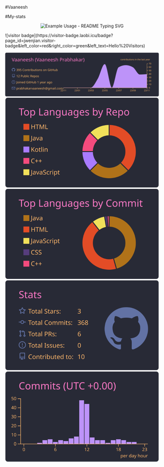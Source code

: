 #Vaaneesh

#My-stats
<p align="center">
  <img src="https://readme-typing-svg.demolab.com/?lines=Hi there!;I am Vaaneesh Prabhakar;&font=Fira%20Code&center=true&width=380&height=50&duration=3000&pause=1000" alt="Example Usage - README Typing SVG">
</p>
![visitor badge](https://visitor-badge.laobi.icu/badge?page_id=jwenjian.visitor-badge&left_color=red&right_color=green&left_text=Hello%20Visitors)

[![](https://raw.githubusercontent.com/Vaaneesh/Vaaneesh/master/profile-summary-card-output/dracula/0-profile-details.svg)](https://github.com/vn7n24fzkq/github-profile-summary-cards)
[![](https://raw.githubusercontent.com/Vaaneesh/Vaaneesh/master/profile-summary-card-output/dracula/1-repos-per-language.svg)](https://github.com/vn7n24fzkq/github-profile-summary-cards) [![](https://raw.githubusercontent.com/Vaaneesh/Vaaneesh/master/profile-summary-card-output/dracula/2-most-commit-language.svg)](https://github.com/vn7n24fzkq/github-profile-summary-cards)
[![](https://raw.githubusercontent.com/Vaaneesh/Vaaneesh/master/profile-summary-card-output/dracula/3-stats.svg)](https://github.com/vn7n24fzkq/github-profile-summary-cards) [![](https://raw.githubusercontent.com/Vaaneesh/Vaaneesh/master/profile-summary-card-output/dracula/4-productive-time.svg)](https://github.com/vn7n24fzkq/github-profile-summary-cards)
